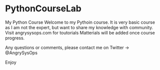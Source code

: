 # PythonCourseLab

My Python Course 
Welcome to my Pythoin course.
It is very basic course as I am not the expert, but want to share my knowledge with community. 
Visit angrysysops.com for toutorials
Matterials will be added once course progress. 

Any questions or comments, please contact me on Twitter -> @AngrySysOps

Enjoy

